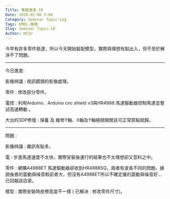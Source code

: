 ```yaml
---
Title: 專題進度-10
Date: 2020-02-06 5:00
Category: Seminar Topic-Log
Tags: KMOL-專題
Slug: Seminar Topic-10
Author: HCSU
---
```


今早有許多零件抵達，所以今天開始裝配模型，實際與理想有點出入，但不至於解決不了問題。

---

今日進度:

影像辨識 : 視訊鏡頭的影像處理。

零件 : 修改部分零件。

電控 : 利用Arduino、Arduino cnc shield v3與HR4988 馬達驅動器控制馬達並嘗試高速轉動 。

大台的3DP修復 : 保養 及 維修Y軸、X軸及Y軸極限開關且可正常原點賦歸。

---

問題 : 

影像辨識 : 雜訊有點多。

電 : 步進馬達速度不太快，實際安裝後運行的結果也不太理想卻又意料之中。

零件 : 網購A4988ET 馬達驅動器卻收到HR4988SQ，兩者有波長不同的問題，據說後者的震動與噪音較前者大，但沒有A4988ET所以不確定誰的震動與噪音好...已回報該店家。

模型 : 實際安裝時皮帶高度不一樣 ( 已解決 : 修改零件尺寸)。



